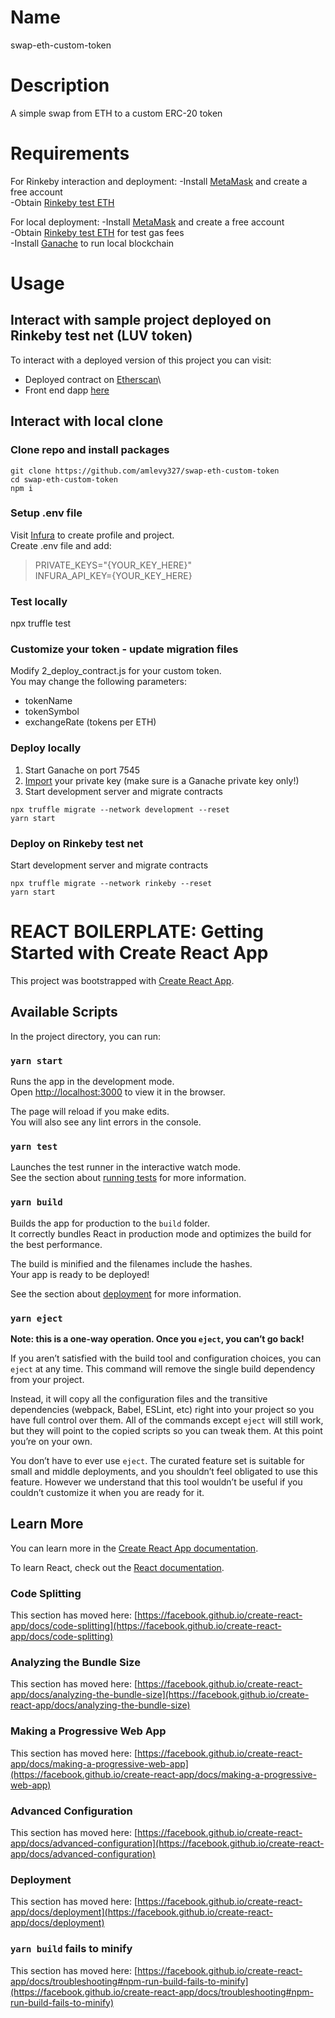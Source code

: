 # Name
swap-eth-custom-token

# Description

A simple swap from ETH to a custom ERC-20 token

# Requirements

For Rinkeby interaction and deployment:
-Install [MetaMask](https://metamask.io/download) and create a free account\
-Obtain [Rinkeby test ETH](https://faucet.rinkeby.io/)

For local deployment:
-Install [MetaMask](https://metamask.io/download) and create a free account\
-Obtain [Rinkeby test ETH](https://faucet.rinkeby.io/) for test gas fees\
-Install [Ganache](https://trufflesuite.com/ganache/) to run local blockchain

# Usage

## Interact with sample project deployed on Rinkeby test net (LUV token)

To interact with a deployed version of this project you can visit:
- Deployed contract on [Etherscan](https://rinkeby.etherscan.io/address/0x4D915D76f51a6Ca80C20DE2eEf7ea56D67DFf4ED)\
- Front end dapp [here](https://swap-eth-luv.surge.sh/)

## Interact with local clone

### Clone repo and install packages

```
git clone https://github.com/amlevy327/swap-eth-custom-token
cd swap-eth-custom-token
npm i
```

### Setup .env file

Visit [Infura](https://infura.io/) to create profile and project.\
Create .env file and add:
> PRIVATE_KEYS="{YOUR_KEY_HERE}"\
> INFURA_API_KEY={YOUR_KEY_HERE}

### Test locally

npx truffle test

### Customize your token - update migration files
Modify 2_deploy_contract.js for your custom token.\
You may change the following parameters:
- tokenName
- tokenSymbol
- exchangeRate (tokens per ETH)

### Deploy locally

1. Start Ganache on port 7545
2. [Import](https://metamask.zendesk.com/hc/en-us/articles/360015489331-How-to-import-an-Account) your private key (make sure is a Ganache private key only!)
3. Start development server and migrate contracts
```
npx truffle migrate --network development --reset
yarn start
```

### Deploy on Rinkeby test net

Start development server and migrate contracts
```
npx truffle migrate --network rinkeby --reset
yarn start
```

# REACT BOILERPLATE: Getting Started with Create React App

This project was bootstrapped with [Create React App](https://github.com/facebook/create-react-app).

## Available Scripts

In the project directory, you can run:

### `yarn start`

Runs the app in the development mode.\
Open [http://localhost:3000](http://localhost:3000) to view it in the browser.

The page will reload if you make edits.\
You will also see any lint errors in the console.

### `yarn test`

Launches the test runner in the interactive watch mode.\
See the section about [running tests](https://facebook.github.io/create-react-app/docs/running-tests) for more information.

### `yarn build`

Builds the app for production to the `build` folder.\
It correctly bundles React in production mode and optimizes the build for the best performance.

The build is minified and the filenames include the hashes.\
Your app is ready to be deployed!

See the section about [deployment](https://facebook.github.io/create-react-app/docs/deployment) for more information.

### `yarn eject`

**Note: this is a one-way operation. Once you `eject`, you can’t go back!**

If you aren’t satisfied with the build tool and configuration choices, you can `eject` at any time. This command will remove the single build dependency from your project.

Instead, it will copy all the configuration files and the transitive dependencies (webpack, Babel, ESLint, etc) right into your project so you have full control over them. All of the commands except `eject` will still work, but they will point to the copied scripts so you can tweak them. At this point you’re on your own.

You don’t have to ever use `eject`. The curated feature set is suitable for small and middle deployments, and you shouldn’t feel obligated to use this feature. However we understand that this tool wouldn’t be useful if you couldn’t customize it when you are ready for it.

## Learn More

You can learn more in the [Create React App documentation](https://facebook.github.io/create-react-app/docs/getting-started).

To learn React, check out the [React documentation](https://reactjs.org/).

### Code Splitting

This section has moved here: [https://facebook.github.io/create-react-app/docs/code-splitting](https://facebook.github.io/create-react-app/docs/code-splitting)

### Analyzing the Bundle Size

This section has moved here: [https://facebook.github.io/create-react-app/docs/analyzing-the-bundle-size](https://facebook.github.io/create-react-app/docs/analyzing-the-bundle-size)

### Making a Progressive Web App

This section has moved here: [https://facebook.github.io/create-react-app/docs/making-a-progressive-web-app](https://facebook.github.io/create-react-app/docs/making-a-progressive-web-app)

### Advanced Configuration

This section has moved here: [https://facebook.github.io/create-react-app/docs/advanced-configuration](https://facebook.github.io/create-react-app/docs/advanced-configuration)

### Deployment

This section has moved here: [https://facebook.github.io/create-react-app/docs/deployment](https://facebook.github.io/create-react-app/docs/deployment)

### `yarn build` fails to minify

This section has moved here: [https://facebook.github.io/create-react-app/docs/troubleshooting#npm-run-build-fails-to-minify](https://facebook.github.io/create-react-app/docs/troubleshooting#npm-run-build-fails-to-minify)
